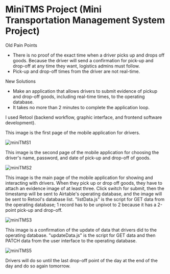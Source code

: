 # MiniTMS Project (Mini Transportation Management System Project)
Old Pain Points
  - There is no proof of the exact time when a driver picks up and drops off goods. Because the driver will send a confirmation for pick-up and drop-off at any time they want, logistics admins must follow.
  - Pick-up and drop-off times from the driver are not real-time.

New Solutions
  - Make an application that allows drivers to submit evidence of pickup and drop-off goods, including real-time times, to the operating database.
  - It takes no more than 2 minutes to complete the application loop.

I used Retool (backend workflow, graphic interface, and frontend software development).

This image is the first page of the mobile application for drivers.

![miniTMS1](https://github.com/petchanawat/MiniTMS/assets/158483894/fca1ab23-7350-45cb-b0ce-5a4c9303e210)


This image is the second page of the mobile application for choosing the driver's name, password, and date of pick-up and drop-off of goods.

![miniTMS2](https://github.com/petchanawat/MiniTMS/assets/158483894/f9c894e0-946a-4ed9-8d46-8a6ab09a6cf6)


This image is the main page of the mobile application for showing and interacting with drivers. When they pick up or drop off goods, they have to attach an evidence image of at least three.
Click switch for submit, then the timestamp will be sent to Airtable's operating database, and the image will be sent to Retool's database list. "listData.js" is the script for GET data from the operating database; 1 record has to be unpivot to 2 because it has a 2-point pick-up and drop-off.

![miniTMS3](https://github.com/petchanawat/MiniTMS/assets/158483894/8402612c-ef8c-4249-945a-c5f1155c1b48)


 This image is a confirmation of the update of data that drivers did to the operating database. "updateData.js" is the script for GET data and then PATCH data from the user interface to the operating database.

 ![miniTMS5](https://github.com/petchanawat/MiniTMS/assets/158483894/f876ccf1-2fc9-41e9-a1b1-8166095465e7)


Drivers will do so until the last drop-off point of the day at the end of the day and do so again tomorrow.






